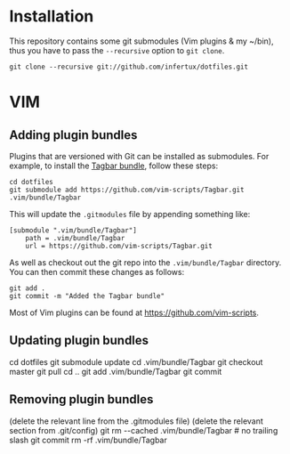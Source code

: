 Installation
============

This repository contains some git submodules (Vim plugins & my ~/bin), thus you
have to pass the `--recursive` option to `git clone`.

    git clone --recursive git://github.com/infertux/dotfiles.git


VIM
===

Adding plugin bundles
---------------------

Plugins that are versioned with Git can be installed as submodules. For example,
to install the [Tagbar bundle][Tagbar], follow these steps:

    cd dotfiles
    git submodule add https://github.com/vim-scripts/Tagbar.git .vim/bundle/Tagbar

This will update the `.gitmodules` file by appending something like:

    [submodule ".vim/bundle/Tagbar"]
        path = .vim/bundle/Tagbar
        url = https://github.com/vim-scripts/Tagbar.git

As well as checkout out the git repo into the
`.vim/bundle/Tagbar` directory. You can then commit these changes
as follows:

    git add .
    git commit -m "Added the Tagbar bundle"

Most of Vim plugins can be found at https://github.com/vim-scripts.

Updating plugin bundles
-----------------------

cd dotfiles
git submodule update
cd .vim/bundle/Tagbar
git checkout master
git pull
cd ..
git add .vim/bundle/Tagbar
git commit

Removing plugin bundles
-----------------------

(delete the relevant line from the .gitmodules file)
(delete the relevant section from .git/config)
git rm --cached .vim/bundle/Tagbar  # no trailing slash
git commit
rm -rf .vim/bundle/Tagbar


[Tagbar]: https://github.com/vim-scripts/Tagbar

